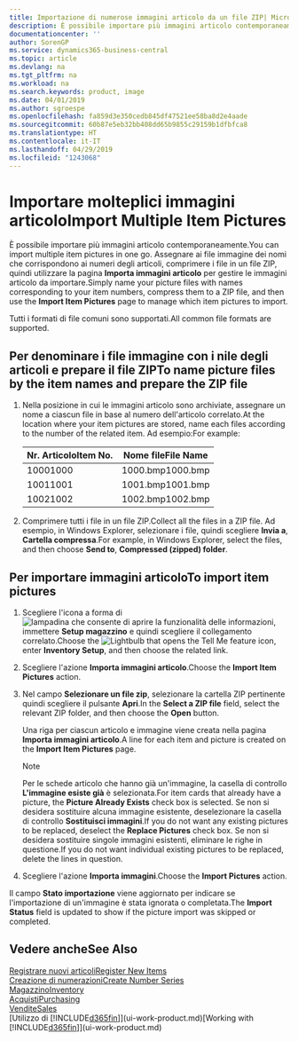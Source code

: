 ```yaml
---
title: Importazione di numerose immagini articolo da un file ZIP| Microsoft Docs
description: È possibile importare più immagini articolo contemporaneamente. Assegnare ai file immagine dei nomi che corrispondono ai numeri degli articoli, comprimere i file in un file zip, quindi utilizzare la pagina Importa immagini articolo per gestire le immagini articolo da importare.
documentationcenter: ''
author: SorenGP
ms.service: dynamics365-business-central
ms.topic: article
ms.devlang: na
ms.tgt_pltfrm: na
ms.workload: na
ms.search.keywords: product, image
ms.date: 04/01/2019
ms.author: sgroespe
ms.openlocfilehash: fa859d3e350cedb845df47521ee58ba8d2e4aade
ms.sourcegitcommit: 60b87e5eb32bb408dd65b9855c29159b1dfbfca8
ms.translationtype: HT
ms.contentlocale: it-IT
ms.lasthandoff: 04/29/2019
ms.locfileid: "1243068"
---
```

# <a name="import-multiple-item-pictures"></a><span data-ttu-id="06f19-104">Importare molteplici immagini articolo</span><span class="sxs-lookup"><span data-stu-id="06f19-104">Import Multiple Item Pictures</span></span>
<span data-ttu-id="06f19-105">È possibile importare più immagini articolo contemporaneamente.</span><span class="sxs-lookup"><span data-stu-id="06f19-105">You can import multiple item pictures in one go.</span></span> <span data-ttu-id="06f19-106">Assegnare ai file immagine dei nomi che corrispondono ai numeri degli articoli, comprimere i file in un file ZIP, quindi utilizzare la pagina **Importa immagini articolo** per gestire le immagini articolo da importare.</span><span class="sxs-lookup"><span data-stu-id="06f19-106">Simply name your picture files with names corresponding to your item numbers, compress them to a ZIP file, and then use the **Import Item Pictures** page to manage which item pictures to import.</span></span>

<span data-ttu-id="06f19-107">Tutti i formati di file comuni sono supportati.</span><span class="sxs-lookup"><span data-stu-id="06f19-107">All common file formats are supported.</span></span>

## <a name="to-name-picture-files-by-the-item-names-and-prepare-the-zip-file"></a><span data-ttu-id="06f19-108">Per denominare i file immagine con i nile degli articoli e prepare il file ZIP</span><span class="sxs-lookup"><span data-stu-id="06f19-108">To name picture files by the item names and prepare the ZIP file</span></span>
1. <span data-ttu-id="06f19-109">Nella posizione in cui le immagini articolo sono archiviate, assegnare un nome a ciascun file in base al numero dell'articolo correlato.</span><span class="sxs-lookup"><span data-stu-id="06f19-109">At the location where your item pictures are stored, name each files according to the number of the related item.</span></span> <span data-ttu-id="06f19-110">Ad esempio:</span><span class="sxs-lookup"><span data-stu-id="06f19-110">For example:</span></span>

    |<span data-ttu-id="06f19-111">Nr. Articolo</span><span class="sxs-lookup"><span data-stu-id="06f19-111">Item No.</span></span>|<span data-ttu-id="06f19-112">Nome file</span><span class="sxs-lookup"><span data-stu-id="06f19-112">File Name</span></span>|
    |-|-|
    |<span data-ttu-id="06f19-113">1000</span><span class="sxs-lookup"><span data-stu-id="06f19-113">1000</span></span>|<span data-ttu-id="06f19-114">1000.bmp</span><span class="sxs-lookup"><span data-stu-id="06f19-114">1000.bmp</span></span>|
    |<span data-ttu-id="06f19-115">1001</span><span class="sxs-lookup"><span data-stu-id="06f19-115">1001</span></span>|<span data-ttu-id="06f19-116">1001.bmp</span><span class="sxs-lookup"><span data-stu-id="06f19-116">1001.bmp</span></span>|
    |<span data-ttu-id="06f19-117">1002</span><span class="sxs-lookup"><span data-stu-id="06f19-117">1002</span></span>|<span data-ttu-id="06f19-118">1002.bmp</span><span class="sxs-lookup"><span data-stu-id="06f19-118">1002.bmp</span></span>|

2. <span data-ttu-id="06f19-119">Comprimere tutti i file in un file ZIP.</span><span class="sxs-lookup"><span data-stu-id="06f19-119">Collect all the files in a ZIP file.</span></span> <span data-ttu-id="06f19-120">Ad esempio, in Windows Explorer, selezionare i file, quindi scegliere **Invia a**, **Cartella compressa**.</span><span class="sxs-lookup"><span data-stu-id="06f19-120">For example, in Windows Explorer, select the files, and then choose **Send to**, **Compressed (zipped) folder**.</span></span>     

## <a name="to-import-item-pictures"></a><span data-ttu-id="06f19-121">Per importare immagini articolo</span><span class="sxs-lookup"><span data-stu-id="06f19-121">To import item pictures</span></span>
1. <span data-ttu-id="06f19-122">Scegliere l'icona a forma di ![lampadina che consente di aprire la funzionalità delle informazioni](media/ui-search/search_small.png "Informazioni sull'operazione che si desidera eseguire"), immettere **Setup magazzino** e quindi scegliere il collegamento correlato.</span><span class="sxs-lookup"><span data-stu-id="06f19-122">Choose the ![Lightbulb that opens the Tell Me feature](media/ui-search/search_small.png "Tell me what you want to do") icon, enter **Inventory Setup**, and then choose the related link.</span></span>
2. <span data-ttu-id="06f19-123">Scegliere l'azione **Importa immagini articolo**.</span><span class="sxs-lookup"><span data-stu-id="06f19-123">Choose the **Import Item Pictures** action.</span></span>
3. <span data-ttu-id="06f19-124">Nel campo **Selezionare un file zip**, selezionare la cartella ZIP pertinente quindi scegliere il pulsante **Apri**.</span><span class="sxs-lookup"><span data-stu-id="06f19-124">In the **Select a ZIP file** field, select the relevant ZIP folder, and then choose the **Open** button.</span></span>

    <span data-ttu-id="06f19-125">Una riga per ciascun articolo e immagine viene creata nella pagina **Importa immagini articolo**.</span><span class="sxs-lookup"><span data-stu-id="06f19-125">A line for each item and picture is created on the **Import Item Pictures** page.</span></span>

    > [!NOTE]
    > <span data-ttu-id="06f19-126">Per le schede articolo che hanno già un'immagine, la casella di controllo **L'immagine esiste già** è selezionata.</span><span class="sxs-lookup"><span data-stu-id="06f19-126">For item cards that already have a picture, the **Picture Already Exists** check box is selected.</span></span> <span data-ttu-id="06f19-127">Se non si desidera sostituire alcuna immagine esistente, deselezionare la casella di controllo **Sostituisci immagini**.</span><span class="sxs-lookup"><span data-stu-id="06f19-127">If you do not want any existing pictures to be replaced, deselect the **Replace Pictures** check box.</span></span> <span data-ttu-id="06f19-128">Se non si desidera sostituire singole immagini esistenti, eliminare le righe in questione.</span><span class="sxs-lookup"><span data-stu-id="06f19-128">If you do not want individual existing pictures to be replaced, delete the lines in question.</span></span>

3. <span data-ttu-id="06f19-129">Scegliere l'azione **Importa immagini**.</span><span class="sxs-lookup"><span data-stu-id="06f19-129">Choose the **Import Pictures** action.</span></span>

<span data-ttu-id="06f19-130">Il campo **Stato importazione** viene aggiornato per indicare se l'importazione di un'immagine è stata ignorata o completata.</span><span class="sxs-lookup"><span data-stu-id="06f19-130">The **Import Status** field is updated to show if the picture import was skipped or completed.</span></span>       

## <a name="see-also"></a><span data-ttu-id="06f19-131">Vedere anche</span><span class="sxs-lookup"><span data-stu-id="06f19-131">See Also</span></span>
[<span data-ttu-id="06f19-132">Registrare nuovi articoli</span><span class="sxs-lookup"><span data-stu-id="06f19-132">Register New Items</span></span>](inventory-how-register-new-items.md)  
[<span data-ttu-id="06f19-133">Creazione di numerazioni</span><span class="sxs-lookup"><span data-stu-id="06f19-133">Create Number Series</span></span>](ui-create-number-series.md)  
[<span data-ttu-id="06f19-134">Magazzino</span><span class="sxs-lookup"><span data-stu-id="06f19-134">Inventory</span></span>](inventory-manage-inventory.md)  
[<span data-ttu-id="06f19-135">Acquisti</span><span class="sxs-lookup"><span data-stu-id="06f19-135">Purchasing</span></span>](purchasing-manage-purchasing.md)  
[<span data-ttu-id="06f19-136">Vendite</span><span class="sxs-lookup"><span data-stu-id="06f19-136">Sales</span></span>](sales-manage-sales.md)  
<span data-ttu-id="06f19-137">[Utilizzo di [!INCLUDE[d365fin](includes/d365fin_md.md)]](ui-work-product.md)</span><span class="sxs-lookup"><span data-stu-id="06f19-137">[Working with [!INCLUDE[d365fin](includes/d365fin_md.md)]](ui-work-product.md)</span></span>
